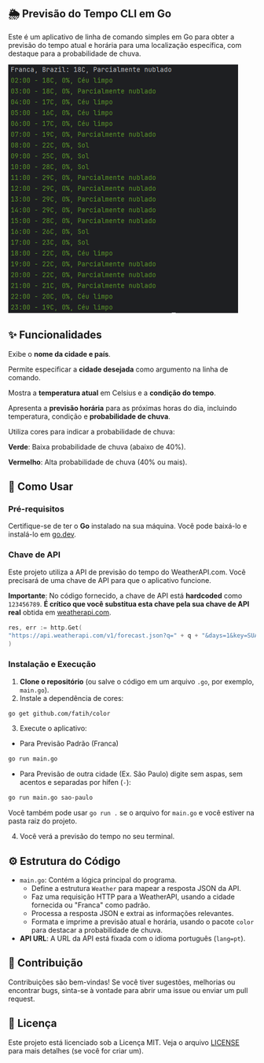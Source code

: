 ## 🌦️ Previsão do Tempo CLI em Go
Este é um aplicativo de linha de comando simples em Go para obter a previsão do tempo atual e horária para uma localização específica, com destaque para a probabilidade de chuva.

![Color](screenshot.PNG)

## ✨ Funcionalidades
Exibe o **nome da cidade e país**.

Permite especificar a **cidade desejada** como argumento na linha de comando.

Mostra a **temperatura atual** em Celsius e a **condição do tempo**.

Apresenta a **previsão horária** para as próximas horas do dia, incluindo temperatura, condição e **probabilidade de chuva**.

Utiliza cores para indicar a probabilidade de chuva:

**Verde**: Baixa probabilidade de chuva (abaixo de 40%).

**Vermelho**: Alta probabilidade de chuva (40% ou mais).

## 🚀 Como Usar
### Pré-requisitos
Certifique-se de ter o **Go** instalado na sua máquina. Você pode baixá-lo e instalá-lo em [go.dev](https://go.dev/).

### Chave de API
Este projeto utiliza a API de previsão do tempo do WeatherAPI.com. Você precisará de uma chave de API para que o aplicativo funcione.

**Importante**: No código fornecido, a chave de API está **hardcoded** como `123456789`. **É crítico que você substitua esta chave pela sua chave de API real** obtida em [weatherapi.com](https://www.weatherapi.com/).

```go
res, err := http.Get(
"https://api.weatherapi.com/v1/forecast.json?q=" + q + "&days=1&key=SUA_CHAVE_AQUI&lang=pt"
)
```

### Instalação e Execução

1. **Clone o repositório** (ou salve o código em um arquivo `.go`, por exemplo, `main.go`).
2. Instale a dependência de cores:
``` bash
go get github.com/fatih/color
```
3. Execute o aplicativo:
- Para Previsão Padrão (Franca)
``` bash
go run main.go
```
- Para Previsão de outra cidade (Ex. São Paulo) digite sem aspas, sem acentos e separadas por hífen (`-`):
``` bash
go run main.go sao-paulo
```


Você também pode usar `go run .` se o arquivo for `main.go` e você estiver na pasta raiz do projeto.

4. Você verá a previsão do tempo no seu terminal.

## ⚙️ Estrutura do Código

- `main.go`: Contém a lógica principal do programa.
  - Define a estrutura `Weather` para mapear a resposta JSON da API.
  - Faz uma requisição HTTP para a WeatherAPI, usando a cidade fornecida ou "Franca" como padrão.
  - Processa a resposta JSON e extrai as informações relevantes.
  - Formata e imprime a previsão atual e horária, usando o pacote `color` para destacar a probabilidade de chuva.
- **API URL**: A URL da API está fixada com o idioma português (`lang=pt`).

## 🤝 Contribuição
Contribuições são bem-vindas! Se você tiver sugestões, melhorias ou encontrar bugs, sinta-se à vontade para abrir uma issue ou enviar um pull request.

## 📄 Licença
Este projeto está licenciado sob a Licença MIT. Veja o arquivo [LICENSE](https://#) para mais detalhes (se você for criar um).